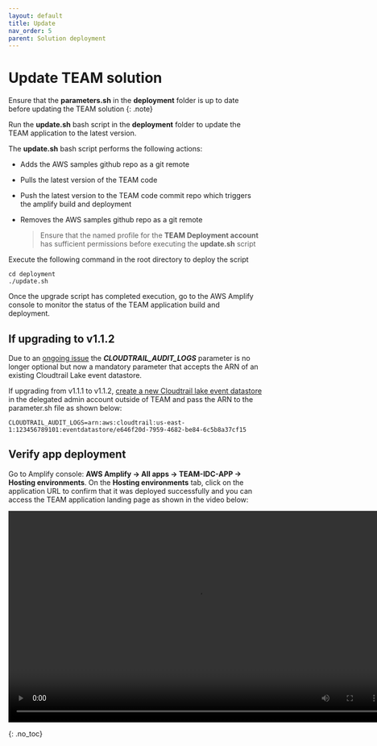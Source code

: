 ```yaml
---
layout: default
title: Update
nav_order: 5
parent: Solution deployment
---
```


# Update TEAM solution

Ensure that the **parameters.sh** in the **deployment** folder is up to date before updating the TEAM solution
{: .note}

Run the **update.sh** bash script in the **deployment** folder to update the TEAM application to the latest version.

The **update.sh** bash script performs the following actions:

- Adds the AWS samples github repo as a git remote
- Pulls the latest version of the TEAM code
- Push the latest version to the TEAM code commit repo which triggers the amplify build and deployment 
- Removes the AWS samples github repo as a git remote

  > Ensure that the named profile for the **TEAM Deployment account** has sufficient permissions before executing the **update.sh** script

Execute the following command in the root directory to deploy the script

```
cd deployment
./update.sh
```

Once the upgrade script has completed execution, go to the AWS Amplify console to monitor the status of the TEAM application build and deployment.

## If upgrading to v1.1.2 
Due to an [ongoing issue](https://github.com/aws-samples/iam-identity-center-team/issues/236) the ***CLOUDTRAIL_AUDIT_LOGS*** parameter is no longer optional but now a mandatory parameter that accepts the ARN of an existing Cloudtrail Lake event datastore.

If upgrading from v1.1.1 to v1.1.2, [create a new Cloudtrail lake event datastore](https://docs.aws.amazon.com/awscloudtrail/latest/userguide/query-event-data-store-cloudtrail.html) in the delegated admin account outside of TEAM and pass the ARN to the parameter.sh file as shown below:


```
CLOUDTRAIL_AUDIT_LOGS=arn:aws:cloudtrail:us-east-1:123456789101:eventdatastore/e646f20d-7959-4682-be84-6c5b8a37cf15
```


## Verify app deployment
Go to Amplify console: **AWS Amplify -> All apps -> TEAM-IDC-APP -> Hosting environments**. On the **Hosting environments** tab, click on the application URL to confirm that it was deployed successfully and you can access the TEAM application landing page as shown in the video below:

<video width="750" height="420" frameborder="0" allowfullscreen controls>
<source src="https://d3f99z5n3ls8r1.cloudfront.net/videos/deployment/successful_app_deployment.mov" type="video/mp4">
</video>

{: .no_toc}